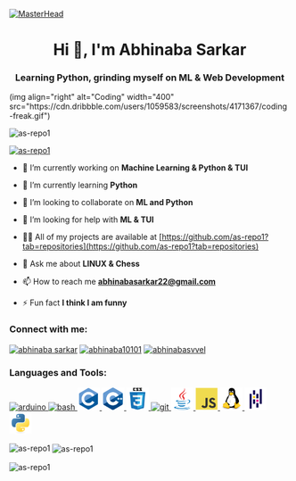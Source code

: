 [![MasterHead](https://logicmojo.com/assets/dist/new_pages/images/js-gif.gif)](https://rishavchanda.io)
<h1 align="center">Hi 👋, I'm Abhinaba Sarkar</h1>
<h3 align="center">Learning Python, grinding myself on ML & Web Development</h3>
(img align="right" alt="Coding" width="400" src="https://cdn.dribbble.com/users/1059583/screenshots/4171367/coding-freak.gif")

<p align="left"> <img src="https://komarev.com/ghpvc/?username=as-repo1&label=Profile%20views&color=0e75b6&style=flat" alt="as-repo1" /> </p>

<p align="left"> <a href="https://github.com/ryo-ma/github-profile-trophy"><img src="https://github-profile-trophy.vercel.app/?username=as-repo1" alt="as-repo1" /></a> </p>

- 🔭 I’m currently working on **Machine Learning & Python & TUI**

- 🌱 I’m currently learning **Python**

- 👯 I’m looking to collaborate on **ML and Python**

- 🤝 I’m looking for help with **ML & TUI**

- 👨‍💻 All of my projects are available at [https://github.com/as-repo1?tab=repositories](https://github.com/as-repo1?tab=repositories)

- 💬 Ask me about **LINUX & Chess**

- 📫 How to reach me **abhinabasarkar22@gmail.com**

- ⚡ Fun fact **I think I am funny**

<h3 align="left">Connect with me:</h3>
<p align="left">
<a href="https://linkedin.com/in/abhinaba sarkar" target="blank"><img align="center" src="https://raw.githubusercontent.com/rahuldkjain/github-profile-readme-generator/master/src/images/icons/Social/linked-in-alt.svg" alt="abhinaba sarkar" height="30" width="40" /></a>
<a href="https://www.codechef.com/users/abhinaba10101" target="blank"><img align="center" src="https://cdn.jsdelivr.net/npm/simple-icons@3.1.0/icons/codechef.svg" alt="abhinaba10101" height="30" width="40" /></a>
<a href="https://auth.geeksforgeeks.org/user/abhinabasvvel" target="blank"><img align="center" src="https://raw.githubusercontent.com/rahuldkjain/github-profile-readme-generator/master/src/images/icons/Social/geeks-for-geeks.svg" alt="abhinabasvvel" height="30" width="40" /></a>
</p>

<h3 align="left">Languages and Tools:</h3>
<p align="left"> <a href="https://www.arduino.cc/" target="_blank" rel="noreferrer"> <img src="https://cdn.worldvectorlogo.com/logos/arduino-1.svg" alt="arduino" width="40" height="40"/> </a> <a href="https://www.gnu.org/software/bash/" target="_blank" rel="noreferrer"> <img src="https://www.vectorlogo.zone/logos/gnu_bash/gnu_bash-icon.svg" alt="bash" width="40" height="40"/> </a> <a href="https://www.cprogramming.com/" target="_blank" rel="noreferrer"> <img src="https://raw.githubusercontent.com/devicons/devicon/master/icons/c/c-original.svg" alt="c" width="40" height="40"/> </a> <a href="https://www.w3schools.com/cpp/" target="_blank" rel="noreferrer"> <img src="https://raw.githubusercontent.com/devicons/devicon/master/icons/cplusplus/cplusplus-original.svg" alt="cplusplus" width="40" height="40"/> </a> <a href="https://www.w3schools.com/css/" target="_blank" rel="noreferrer"> <img src="https://raw.githubusercontent.com/devicons/devicon/master/icons/css3/css3-original-wordmark.svg" alt="css3" width="40" height="40"/> </a> <a href="https://git-scm.com/" target="_blank" rel="noreferrer"> <img src="https://www.vectorlogo.zone/logos/git-scm/git-scm-icon.svg" alt="git" width="40" height="40"/> </a> <a href="https://www.java.com" target="_blank" rel="noreferrer"> <img src="https://raw.githubusercontent.com/devicons/devicon/master/icons/java/java-original.svg" alt="java" width="40" height="40"/> </a> <a href="https://developer.mozilla.org/en-US/docs/Web/JavaScript" target="_blank" rel="noreferrer"> <img src="https://raw.githubusercontent.com/devicons/devicon/master/icons/javascript/javascript-original.svg" alt="javascript" width="40" height="40"/> </a> <a href="https://www.linux.org/" target="_blank" rel="noreferrer"> <img src="https://raw.githubusercontent.com/devicons/devicon/master/icons/linux/linux-original.svg" alt="linux" width="40" height="40"/> </a> <a href="https://pandas.pydata.org/" target="_blank" rel="noreferrer"> <img src="https://raw.githubusercontent.com/devicons/devicon/2ae2a900d2f041da66e950e4d48052658d850630/icons/pandas/pandas-original.svg" alt="pandas" width="40" height="40"/> </a> <a href="https://www.python.org" target="_blank" rel="noreferrer"> <img src="https://raw.githubusercontent.com/devicons/devicon/master/icons/python/python-original.svg" alt="python" width="40" height="40"/> </a> </p>

<p><img align="left" src="https://github-readme-stats.vercel.app/api/top-langs?username=as-repo1&show_icons=true&locale=en&layout=compact" alt="as-repo1" /></p>

<p>&nbsp;<img align="center" src="https://github-readme-stats.vercel.app/api?username=as-repo1&show_icons=true&locale=en" alt="as-repo1" /></p>

<p><img align="center" src="https://github-readme-streak-stats.herokuapp.com/?user=as-repo1&" alt="as-repo1" /></p>
